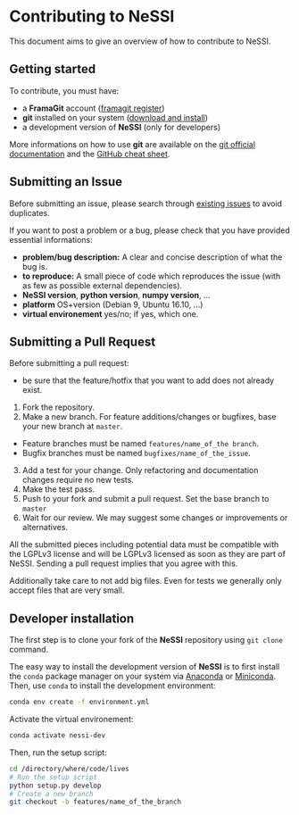 # Contributing to NeSSI

This document aims to give an overview of how to contribute to NeSSI.

## Getting started

To contribute, you must have:
* a __FramaGit__ account ([framagit register](https://framagit.org/users/sign_in?redirect_to_referer=yes))
* __git__ installed on your system ([download and install](https://git-scm.com/downloads))
* a development version of __NeSSI__ (only for developers)

More informations on how to use __git__ are available on the [git official documentation](https://git-scm.com/doc) and the [GitHub cheat sheet](https://services.github.com/on-demand/downloads/github-git-cheat-sheet.pdf).

## Submitting an Issue

Before submitting an issue, please search through [existing issues](https://framagit.org/PageotD/nessi/issues) to avoid duplicates.

If you want to post a problem or a bug, please check that you have provided essential informations:

* __problem/bug description:__ A clear and concise description of what the bug is.
* __to reproduce:__ A small piece of code which reproduces the issue (with as few as possible external dependencies).
* __NeSSI version__, __python version__, __numpy version__, ...
* __platform__ OS+version (Debian 9, Ubuntu 16.10, ...)
* __virtual environement__ yes/no; if yes, which one.

## Submitting a Pull Request

Before submitting a pull request:
* be sure that the feature/hotfix that you want to add does not already exist.

1. Fork the repository.
2. Make a new branch. For feature additions/changes or bugfixes, base your new branch at `master`.        
  * Feature branches must be named `features/name_of_the branch`.
  * Bugfix branches must be named `bugfixes/name_of_the_issue`.
3. Add a test for your change. Only refactoring and documentation changes require no new tests.
4. Make the test pass.
5. Push to your fork and submit a pull request. Set the base branch to `master`
6. Wait for our review. We may suggest some changes or improvements or alternatives.

All the submitted pieces including potential data must be compatible with the LGPLv3 license and will be LGPLv3 licensed as soon as they are part of NeSSI. Sending a pull request implies that you agree with this.

Additionally take care to not add big files. Even for tests we generally only accept files that are very small.

## Developer installation

The first step is to clone your fork of the __NeSSI__ repository using `git clone` command.

The easy way to install the development version of __NeSSI__ is to first install the `conda` package manager on your system via [Anaconda](https://www.anaconda.com/) or [Miniconda](https://docs.conda.io/en/latest/miniconda.html). Then, use `conda` to install the development environment:

```bash
conda env create -f environment.yml
```

Activate the virtual environement:

```bash
conda activate nessi-dev
```

Then, run the setup script:

```bash
cd /directory/where/code/lives
# Run the setup script
python setup.py develop
# Create a new branch
git checkout -b features/name_of_the_branch
```
